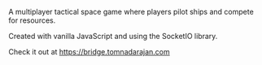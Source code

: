 A multiplayer tactical space game where players pilot ships and compete for resources.

Created with vanilla JavaScript and using the SocketIO library.

Check it out at <https://bridge.tomnadarajan.com>